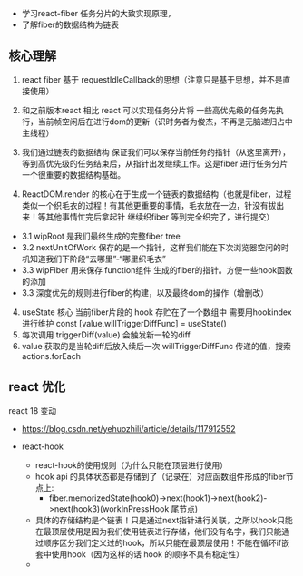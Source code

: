- 学习react-fiber 任务分片的大致实现原理，
- 了解fiber的数据结构为链表

## 核心理解
1. react fiber 基于 requestIdleCallback的思想（注意只是基于思想，并不是直接使用）
2. 和之前版本react 相比 react 可以实现任务分片将 一些高优先级的任务先执行，当前帧空闲后在进行dom的更新（识时务者为俊杰，不再是无脑递归占中主线程）
3. 我们通过链表的数据结构 保证我们可以保存当前任务的指针（从这里离开），等到高优先级的任务结束后，从指针出发继续工作。这是fiber 进行任务分片一个很重要的数据结构基础。

4. ReactDOM.render 的核心在于生成一个链表的数据结构（也就是fiber，过程类似一个织毛衣的过程！有其他更重要的事情，毛衣放在一边，针没有拔出来！等其他事情忙完后拿起针 继续织fiber 等到完全织完了，进行提交）
- 3.1   wipRoot 是我们最终生成的完整fiber tree
- 3.2   nextUnitOfWork 保存的是一个指针，这样我们能在下次浏览器空闲的时机知道我们下阶段“去哪里”-“哪里织毛衣”
- 3.3    wipFiber 用来保存 function组件 生成的fiber的指针。方便一些hook函数的添加
- 3.3 深度优先的规则进行fiber的构建，以及最终dom的操作（增删改）

4. useState 核心
   当前fiber片段的 hook 存贮在了一个数组中 需要用hookindex进行维护
  const [value,willTriggerDiffFunc] = useState()
  1. 每次调用 triggerDiff(value) 会触发新一轮的diff
  2. value 获取的是当轮diff后放入续后一次 willTriggerDiffFunc 传递的值，搜索 actions.forEach


react 优化
- 

react 18 变动
- https://blog.csdn.net/yehuozhili/article/details/117912552



- react-hook 
  - react-hook的使用规则（为什么只能在顶层进行使用）
  - hook api 的具体状态都是存储到了（记录在）对应函数组件形成的fiber节点上: 
    - fiber.memorizedState(hook0)->next(hook1)->next(hook2)->next(hook3)(workInPressHook 尾节点)
  - 具体的存储结构是个链表！只是通过next指针进行关联，之所以hook只能在最顶层使用是因为我们使用链表进行存储，他们没有名字，我们只能通过顺序区分我们定义过的hook，所以只能在最顶层使用！不能在循环if嵌套中使用hook（因为这样的话 hook 的顺序不具有稳定性）
  - 